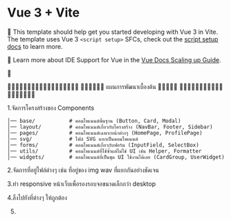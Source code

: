 # Vue 3 + Vite

📃  This template should help get you started developing with Vue 3 in Vite. The template uses Vue 3 
    `<script setup>` SFCs, check out the 
    [script setup docs](https://v3.vuejs.org/api/sfc-script-setup.html#sfc-script-setup) to learn more.

📃  Learn more about IDE Support for Vue in the 
    [Vue Docs Scaling up Guide](https://vuejs.org/guide/scaling-up/tooling.html#ide-support).

📃







🌵🌵🌵🌵🌵🌵🌵🌵🌵🌵🌵🌵🌵🌵🌵🌵🌵🌵
🌵🌵🌵🌵🌵🌵 แผนการพัฒนาเบื้องต้น 🌵🌵🌵🌵🌵 
🌵🌵🌵🌵🌵🌵🌵🌵🌵🌵🌵🌵🌵🌵🌵🌵🌵🌵

1.จัดการโครงสร้างของ Components
    
    │── base/           # คอมโพเนนต์พื้นฐาน (Button, Card, Modal)
    │── layout/         # คอมโพเนนต์เกี่ยวกับโครงสร้าง (NavBar, Footer, Sidebar)
    │── pages/          # คอมโพเนนต์เฉพาะหน้าต่างๆ (HomePage, ProfilePage)
    │── svg/            # ไฟล์ SVG แยกเป็นคอมโพเนนต์
    │── forms/          # คอมโพเนนต์เกี่ยวกับฟอร์ม (InputField, SelectBox)
    │── utils/          # คอมโพเนนต์ที่ใช้ซ้ำแต่ไม่ใช่ UI เช่น Helper, Formatter
    │── widgets/        # คอมโพเนนต์ที่เป็นชุด UI ใช้งานได้เลย (CardGroup, UserWidget)


2.จัดการที่อยู่ไฟล์ต่างๆ เช่น ที่อยู่ของ img wav ที่แยกกันอย่างชัดเจน

3.ทำ responsive หน้าเว็บเพื่อรองรอบจอขนาดเล็กกว่า desktop

4.ลิ้งไปยังที่ต่างๆ ให้ถูกต้อง

5.